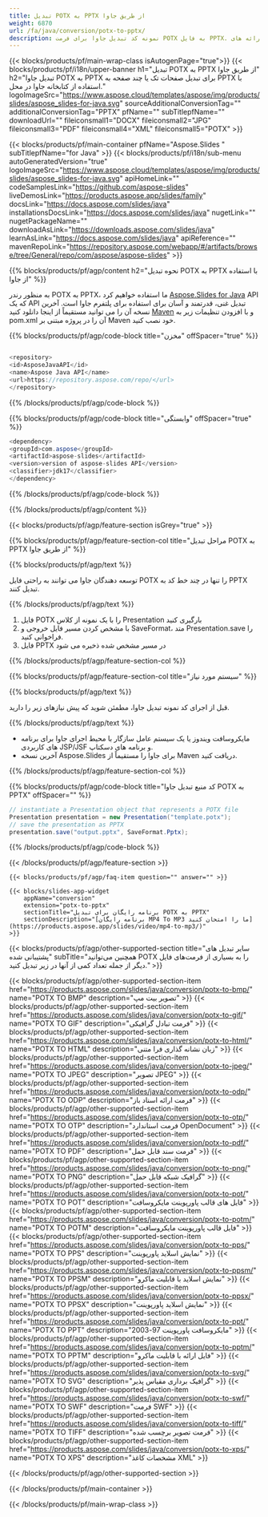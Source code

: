 ```yaml
---
title: تبدیل POTX به PPTX از طریق جاوا
weight: 6870
url: /fa/java/conversion/potx-to-pptx/ 
description: نمونه کد تبدیل جاوا برای فرمت POTX به فایل PPTX. از این کد مثال برای صدور پاورپوینت و ارائه های OpenOffice به PPTX در هر برنامه مبتنی بر وب یا دسکتاپ جاوا استفاده کنید.
---
```


{{< blocks/products/pf/main-wrap-class isAutogenPage="true">}}
{{< blocks/products/pf/i18n/upper-banner h1="تبدیل POTX به PPTX از طریق جاوا" h2="تبدیل جاوا POTX به PPTX برای تبدیل صفحات تک یا چند صفحه به PPTX با استفاده از کتابخانه جاوا در محل." logoImageSrc="https://www.aspose.cloud/templates/aspose/img/products/slides/aspose_slides-for-java.svg" sourceAdditionalConversionTag="" additionalConversionTag="PPTX" pfName="" subTitlepfName="" downloadUrl="" fileiconsmall1="DOCX" fileiconsmall2="JPG" fileiconsmall3="PDF" fileiconsmall4="XML" fileiconsmall5="POTX" >}}

{{< blocks/products/pf/main-container pfName="Aspose.Slides " subTitlepfName="for Java" >}}
{{< blocks/products/pf/i18n/sub-menu autoGeneratedVersion="true" logoImageSrc="https://www.aspose.cloud/templates/aspose/img/products/slides/aspose_slides-for-java.svg" apiHomeLink="" codeSamplesLink="https://github.com/aspose-slides" liveDemosLink="https://products.aspose.app/slides/family" docsLink="https://docs.aspose.com/slides/java" installationsDocsLink="https://docs.aspose.com/slides/java" nugetLink="" nugetPackageName="" downloadAsLink="https://downloads.aspose.com/slides/java" learnAsLink="https://docs.aspose.com/slides/java" apiReference="" mavenRepoLink="https://repository.aspose.com/webapp/#/artifacts/browse/tree/General/repo/com/aspose/aspose-slides" >}}

{{% blocks/products/pf/agp/content h2="نحوه تبدیل POTX به PPTX با استفاده از جاوا" %}}

 به منظور رندر POTX به PPTX، ما استفاده خواهیم کرد
 [Aspose.Slides for Java](https://products.aspose.com/slides/java)
 API که یک API تبدیل غنی، قدرتمند و آسان برای استفاده برای پلتفرم جاوا است. آخرین نسخه آن را می توانید مستقیماً از اینجا دانلود کنید
 [Maven](https://repository.aspose.com/webapp/#/artifacts/browse/tree/General/repo/com/aspose/aspose-slides)
 و با افزودن تنظیمات زیر به pom.xml آن را در پروژه مبتنی بر Maven خود نصب کنید.

{{% blocks/products/pf/agp/code-block title="مخزن" offSpacer="true" %}}

```cs

<repository>
<id>AsposeJavaAPI</id>
<name>Aspose Java API</name>
<url>https://repository.aspose.com/repo/</url>
</repository>

```

{{% /blocks/products/pf/agp/code-block %}}

{{% blocks/products/pf/agp/code-block title="وابستگی" offSpacer="true" %}}

```cs
<dependency>
<groupId>com.aspose</groupId>
<artifactId>aspose-slides</artifactId>
<version>version of aspose-slides API</version>
<classifier>jdk17</classifier>
</dependency>

```

{{% /blocks/products/pf/agp/code-block %}}

{{% /blocks/products/pf/agp/content %}}

{{< blocks/products/pf/agp/feature-section isGrey="true" >}}

{{% blocks/products/pf/agp/feature-section-col title="مراحل تبدیل POTX به PPTX از طریق جاوا" %}}

{{% blocks/products/pf/agp/text %}}

 توسعه دهندگان جاوا می توانند به راحتی فایل POTX را تنها در چند خط کد به PPTX تبدیل کنند.

{{% /blocks/products/pf/agp/text %}}

1. فایل POTX را با یک نمونه از کلاس Presentation بارگیری کنید
1. با مشخص کردن مسیر فایل خروجی و SaveFormat، متد Presentation.save را فراخوانی کنید.
1. فایل PPTX در مسیر مشخص شده ذخیره می شود

{{% /blocks/products/pf/agp/feature-section-col %}}

{{% blocks/products/pf/agp/feature-section-col title="سیستم مورد نیاز" %}}

{{% blocks/products/pf/agp/text %}}

 قبل از اجرای کد نمونه تبدیل جاوا، مطمئن شوید که پیش نیازهای زیر را دارید.

{{% /blocks/products/pf/agp/text %}}

- مایکروسافت ویندوز یا یک سیستم عامل سازگار با محیط اجرای جاوا برای برنامه های کاربردی JSP/JSF و برنامه های دسکتاپ.
- آخرین نسخه Aspose.Slides برای جاوا را مستقیماً از Maven دریافت کنید.

{{% /blocks/products/pf/agp/feature-section-col %}}

{{% blocks/products/pf/agp/code-block title="کد منبع تبدیل جاوا POTX به PPTX" offSpacer="" %}}

```cs
// instantiate a Presentation object that represents a POTX file
Presentation presentation = new Presentation("template.potx");
// save the presentation as PPTX
presentation.save("output.pptx", SaveFormat.Pptx);   

```

{{% /blocks/products/pf/agp/code-block %}}

{{< /blocks/products/pf/agp/feature-section >}}

    {{< blocks/products/pf/agp/faq-item question="" answer="" >}}
 

<!-- aboutfile Starts -->

<!-- aboutfile Ends -->

    {{< blocks/slides-app-widget 
        appName="conversion"
        extension="potx-to-pptx"
        sectionTitle="برنامه رایگان برای تبدیل POTX به PPTX" 
        sectionDescription="[برنامه رایگان MP4 To MP3 ما را امتحان کنید](https://products.aspose.app/slides/video/mp4-to-mp3/)" 
    >}}
    
{{< blocks/products/pf/agp/other-supported-section title="سایر تبدیل های پشتیبانی شده" subTitle="همچنین می‌توانید POTX را به بسیاری از فرمت‌های فایل دیگر از جمله تعداد کمی از آنها در زیر تبدیل کنید." >}}

{{< blocks/products/pf/agp/other-supported-section-item href="https://products.aspose.com/slides/java/conversion/potx-to-bmp/" name="POTX TO BMP" description="تصویر بیت مپ" >}}
{{< blocks/products/pf/agp/other-supported-section-item href="https://products.aspose.com/slides/java/conversion/potx-to-gif/" name="POTX TO GIF" description="فرمت تبادل گرافیکی" >}}
{{< blocks/products/pf/agp/other-supported-section-item href="https://products.aspose.com/slides/java/conversion/potx-to-html/" name="POTX TO HTML" description="زبان نشانه گذاری فرا متنی" >}}
{{< blocks/products/pf/agp/other-supported-section-item href="https://products.aspose.com/slides/java/conversion/potx-to-jpeg/" name="POTX TO JPEG" description="تصویر JPEG" >}}
{{< blocks/products/pf/agp/other-supported-section-item href="https://products.aspose.com/slides/java/conversion/potx-to-odp/" name="POTX TO ODP" description="فرمت ارائه اسناد باز" >}}
{{< blocks/products/pf/agp/other-supported-section-item href="https://products.aspose.com/slides/java/conversion/potx-to-otp/" name="POTX TO OTP" description="فرمت استاندارد OpenDocument" >}}
{{< blocks/products/pf/agp/other-supported-section-item href="https://products.aspose.com/slides/java/conversion/potx-to-pdf/" name="POTX TO PDF" description="فرمت سند قابل حمل" >}}
{{< blocks/products/pf/agp/other-supported-section-item href="https://products.aspose.com/slides/java/conversion/potx-to-png/" name="POTX TO PNG" description="گرافیک شبکه قابل حمل" >}}
{{< blocks/products/pf/agp/other-supported-section-item href="https://products.aspose.com/slides/java/conversion/potx-to-pot/" name="POTX TO POT" description="فایل های قالب پاورپوینت مایکروسافت" >}}
{{< blocks/products/pf/agp/other-supported-section-item href="https://products.aspose.com/slides/java/conversion/potx-to-potm/" name="POTX TO POTM" description="فایل قالب پاورپوینت مایکروسافت" >}}
{{< blocks/products/pf/agp/other-supported-section-item href="https://products.aspose.com/slides/java/conversion/potx-to-pps/" name="POTX TO PPS" description="نمایش اسلاید پاورپوینت" >}}
{{< blocks/products/pf/agp/other-supported-section-item href="https://products.aspose.com/slides/java/conversion/potx-to-ppsm/" name="POTX TO PPSM" description="نمایش اسلاید با قابلیت ماکرو" >}}
{{< blocks/products/pf/agp/other-supported-section-item href="https://products.aspose.com/slides/java/conversion/potx-to-ppsx/" name="POTX TO PPSX" description="نمایش اسلاید پاورپوینت" >}}
{{< blocks/products/pf/agp/other-supported-section-item href="https://products.aspose.com/slides/java/conversion/potx-to-ppt/" name="POTX TO PPT" description="مایکروسافت پاورپوینت 97-2003" >}}
{{< blocks/products/pf/agp/other-supported-section-item href="https://products.aspose.com/slides/java/conversion/potx-to-pptm/" name="POTX TO PPTM" description="فایل ارائه با قابلیت ماکرو" >}}
{{< blocks/products/pf/agp/other-supported-section-item href="https://products.aspose.com/slides/java/conversion/potx-to-svg/" name="POTX TO SVG" description="گرافیک برداری مقیاس پذیر" >}}
{{< blocks/products/pf/agp/other-supported-section-item href="https://products.aspose.com/slides/java/conversion/potx-to-swf/" name="POTX TO SWF" description="فرمت SWF" >}}
{{< blocks/products/pf/agp/other-supported-section-item href="https://products.aspose.com/slides/java/conversion/potx-to-tiff/" name="POTX TO TIFF" description="فرمت تصویر برچسب شده" >}}
{{< blocks/products/pf/agp/other-supported-section-item href="https://products.aspose.com/slides/java/conversion/potx-to-xps/" name="POTX TO XPS" description="مشخصات کاغذ XML" >}}

{{< /blocks/products/pf/agp/other-supported-section >}}

{{< /blocks/products/pf/main-container >}}
    
{{< /blocks/products/pf/main-wrap-class >}}